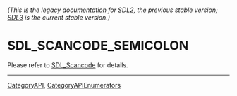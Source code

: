 ###### (This is the legacy documentation for SDL2, the previous stable version; [SDL3](https://wiki.libsdl.org/SDL3/) is the current stable version.)
# SDL_SCANCODE_SEMICOLON

Please refer to [SDL_Scancode](SDL_Scancode) for details.

----
[CategoryAPI](CategoryAPI), [CategoryAPIEnumerators](CategoryAPIEnumerators)


